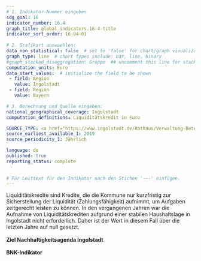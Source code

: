 ```yaml
---
# 1. Indikator-Nummer eingeben 
sdg_goal: 16 
indicator_number: 16.4
graph_title: global_indicators.16-4-title
indicator_sort_order: 16-04-01
 
# 2. Grafikart auswaehlen: 
data_non_statistical: false  # set to 'false' for chart/graph visualization 
graph_type: line  # chart types include: bar, line, binary 
#graph_stacked_disaggregation: Gruppe  ## uncomment this line for stacked bars. eplace 'Geschlecht' with the field of aggregation. 
computation_units: Euro 
data_start_values:  # initialize the field to be shown  
 - field: Region 
   value: Ingolstadt 
 - field: Region 
   value: Bayern 

# 3. Berechnung und Quelle eingeben: 
national_geographical_coverage: Ingolstadt 
computation_definitions: Liquiditätskredit in Euro

SOURCE_TYPE: <a href="https://www.ingolstadt.de/Rathaus/Verwaltung-Beteiligung/%C3%84mter-Referate/index.php?object=tx%7C2789.1&ModID=9&FID=465.78.1">Kämmerei der Stadt Ingolstadt</a> # data source  
source_earliest_available_1: 2019
source_periodicity_1: Jährlich

language: de   
published: true 
reporting_status: complete
 
 
# Für Leittext für den Indikator nach den Stichen '---' einfügen. 
---
```

Liquiditätskredite sind Kredite, die die Kommune nur kurzfristig zur Sicherstellung der Liquidität (Zahlungsfähigkeit) aufnimmt, um Aufgaben zeitgerecht leisten zu können. In den vergangenen Jahren war die Aufnahme von Liquiditätskrediten aufgrund einer stabilen Haushaltslage in Ingolstadt nicht erforderlich. Daher ist der Wert in diesem Fall über die letzten Jahre auf null gesetzt.<br>
<br>
<b>Ziel Nachhaltigkeitsagenda Ingolstadt</b><br>
<br>
<b>BNK-Indikator</b>
